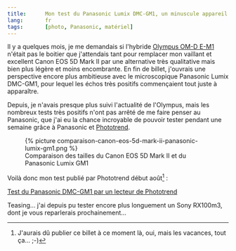 ```yaml
---
title:      Mon test du Panasonic Lumix DMC-GM1, un minuscule appareil photo hybride
lang:       fr
tags:       [photo, Panasonic, matériel]
---
```


Il y a quelques mois, je me demandais si l'hybride [Olympus OM-D E-M1](/2013/11/olympus-om-d-e-m1.html) n'était pas le boitier que j'attendais tant pour remplacer mon vaillant et excellent Canon EOS 5D Mark II par une alternative très qualitative mais bien plus légère et moins encombrante. En fin de billet, j'ouvrais une perspective encore plus ambitieuse avec le microscopique  Panasonic Lumix DMC-GM1, pour lequel les échos très positifs commençaient tout juste à apparaître.

Depuis, je n'avais presque plus suivi l'actualité de l'Olympus, mais les nombreux tests très positifs n'ont pas arrêté de me faire penser au Panasonic, que j'ai eu la chance incroyable de pouvoir tester pendant une semaine grâce à Panasonic et [Phototrend](http://phototrend.fr/).

<figure>
  {% picture comparaison-canon-eos-5d-mark-ii-panasonic-lumix-gm1.png %}
  <figcaption>
    Comparaison des tailles du Canon EOS 5D Mark II et du Panasonic Lumix GM1
  </figcaption>
</figure>

Voilà donc mon test publié par Phototrend début août[^1] :

[Test du Panasonic DMC-GM1 par un lecteur de Phototrend](http://phototrend.fr/2014/08/test-par-un-lecteur-de-l-hybride-micro-4-3-panasonic-lumix-dmc-gm1/)

Teasing… j'ai depuis pu tester encore plus longuement un Sony RX100m3, dont je vous reparlerais prochainement…

[^1]: J'aurais dû publier ce billet à ce moment là, oui, mais les vacances, tout ça… ;-)
